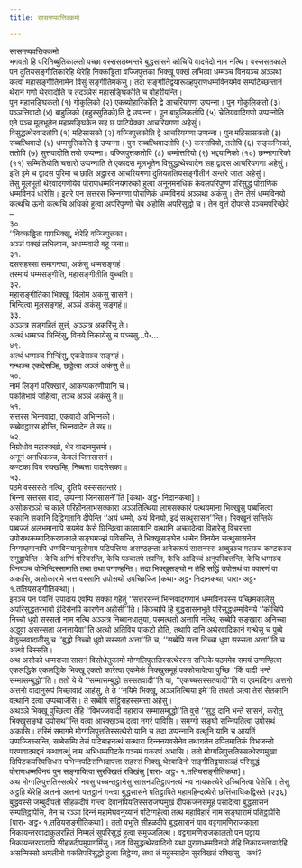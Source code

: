 ```yaml
---
title: सासनप्पवत्तिक्‍कमो

---
```

सासनप्पवत्तिक्‍कमो  
भगवतो हि परिनिब्बुतिकालतो पच्छा वस्ससतब्भन्तरे बुद्धसासने कोचिपि वादभेदो नाम नत्थि। वस्ससतकाले पन दुतियसङ्गीतिकारेहि थेरेहि निक्‍कड्ढिता वज्‍जिपुत्तका भिक्खू पक्खं लभित्वा धम्मञ्‍च विनयञ्‍च अञ्‍ञथा कत्वा महासङ्गीतिनामेन विसुं सङ्गीतिमकंसु। तदा सङ्गीतिद्वयारूळ्हपुराणधम्मविनयमेव सम्पटिच्छन्तानं थेरानं गणो थेरवादोति च तदञ्‍ञेसं महासङ्घिकोति च वोहरीयन्ति।  
पुन महासङ्घिकतो (१) गोकुलिको (२) एकब्योहारिकोति द्वे आचरियगणा उप्पन्‍ना। पुन गोकुलिकतो (३) पञ्‍ञत्तिवादो (४) बाहुलिको (बहुस्सुतिको)ति द्वे उप्पन्‍ना। पुन बाहुलिकतोपि (५) चेतियवादिगणो उप्पन्‍नोति एते पञ्‍च मूलभूतेन महासङ्घिकेन सह छ पाटियेक्‍का आचरियगणा अहेसुं।  
विसुद्धत्थेरवादतोपि (१) महिसासको (२) वज्‍जिपुत्तकोति द्वे आचरियगणा उप्पन्‍ना। पुन महिसासकतो (३) सब्बत्थिवादो (४) धम्मगुत्तिकोति द्वे उप्पन्‍ना। पुन सब्बत्थिवादतोपि (५) कस्सपियो, ततोपि (६) सङ्कन्तिको, ततोपि (७) सुत्तवादीति तयो उप्पन्‍ना। वज्‍जिपुत्तकतोपि (८) धम्मोत्तरियो (९) भद्दयानिको (१०) छन्‍नागारिको (११) सम्मितियोति चत्तारो उप्पन्‍नाति ते एकादस मूलभूतेन विसुद्धत्थेरवादेन सह द्वादस आचरियगणा अहेसुं। इति इमे च द्वादस पुरिमा च छाति अट्ठारस आचरियगणा दुतियततियसङ्गीतीनं अन्तरे जाता अहेसुं।  
तेसु मूलभूतो थेरवादगणोयेव पोराणधम्मविनयगरुको हुत्वा अनूनमनधिकं केवलपरिपुण्णं परिसुद्धं पोराणिकं धम्मविनयं धारेसि। इतरे पन सत्तरस भिन्‍नगणा पोराणिकं धम्मविनयं अञ्‍ञथा अकंसु। तेन तेसं धम्मविनयो कत्थचि ऊनो कत्थचि अधिको हुत्वा अपरिपुण्णो चेव अहोसि अपरिसुद्धो च। तेन वुत्तं दीपवंसे पञ्‍चमपरिच्छेदे –  
३०.  
‘‘निक्‍कड्ढिता पापभिक्खू, थेरेहि वज्‍जिपुत्तका।  
अञ्‍ञं पक्खं लभित्वान, अधम्मवादी बहू जना॥  
३१.  
दससहस्सा समागन्त्वा, अकंसु धम्मसङ्गहं।  
तस्मायं धम्मसङ्गीति, महासङ्गीतीति वुच्‍चति॥  
३२.  
महासङ्गीतिका भिक्खू, विलोमं अकंसु सासने।  
भिन्दित्वा मूलसङ्गहं, अञ्‍ञं अकंसु सङ्गहं॥  
३३.  
अञ्‍ञत्र सङ्गहितं सुत्तं, अञ्‍ञत्र अकरिंसु ते।  
अत्थं धम्मञ्‍च भिन्दिंसु, विनये निकायेसु च पञ्‍चसु…पे॰…  
४९.  
अत्थं धम्मञ्‍च भिन्दिंसु, एकदेसञ्‍च सङ्गहं।  
गन्थञ्‍च एकदेसञ्हि, छड्डेत्वा अञ्‍ञं अकंसु ते॥  
५०.  
नामं लिङ्गं परिक्खारं, आकप्पकरणीयानि च।  
पकतिभावं जहित्वा, तञ्‍च अञ्‍ञं अकंसु ते॥  
५१.  
सत्तरस भिन्‍नवादा, एकवादो अभिन्‍नको।  
सब्बेवट्ठारस होन्ति, भिन्‍नवादेन ते सह॥  
५२.  
निग्रोधोव महारुक्खो, थेर वादानमुत्तमो।  
अनूनं अनधिकञ्‍च, केवलं जिनसासनं।  
कण्टका विय रुक्खम्हि, निब्बत्ता वादसेसका॥  
५३.  
पठमे वस्ससते नत्थि, दुतिये वस्ससतन्तरे।  
भिन्‍ना सत्तरस वादा, उप्पन्‍ना जिनसासने’’ति [कथा॰ अट्ठ॰ निदानकथा]॥  
असोकरञ्‍ञो च काले परिहीनलाभसक्‍कारा अञ्‍ञतित्थिया लाभसक्‍कारं पत्थयमाना भिक्खूसु पब्बजित्वा सकानि सकानि दिट्ठिगतानि दीपेन्ति ‘‘अयं धम्मो, अयं विनयो, इदं सत्थुसासन’’न्ति। भिक्खूनं सन्तिके पब्बज्‍जं अलभमानापि सयमेव केसे छिन्दित्वा कासायानि वत्थानि अच्छादेत्वा विहारेसु विचरन्ता उपोसथकम्मादिकरणकाले सङ्घमज्झं पविसन्ति, ते भिक्खुसङ्घेन धम्मेन विनयेन सत्थुसासनेन निग्गय्हमानापि धम्मविनयानुलोमाय पटिपत्तिया असण्ठहन्ता अनेकरूपं सासनस्स अब्बुदञ्‍च मलञ्‍च कण्टकञ्‍च समुट्ठापेन्ति। केचि अग्गिं परिचरन्ति, केचि पञ्‍चातपे तपन्ति, केचि आदिच्‍चं अनुपरिवत्तन्ति, केचि धम्मञ्‍च विनयञ्‍च वोभिन्दिस्सामाति तथा तथा पग्गण्हन्ति। तदा भिक्खुसङ्घो न तेहि सद्धिं उपोसथं वा पवारणं वा अकासि, असोकारामे सत्त वस्सानि उपोसथो उपच्छिज्‍जि [कथा॰ अट्ठ॰ निदानकथा; पारा॰ अट्ठ॰ १.ततियसङ्गीतिकथा]।  
इमञ्‍च पन पवत्तिं उपादाय एवम्पि सक्‍का गहेतुं ‘‘सत्तरसन्‍नं भिन्‍नवादगणानं धम्मविनयस्स पच्छिमकालेसु अपरिसुद्धतरभावो ईदिसेनपि कारणेन अहोसी’’ति। किञ्‍चापि हि बुद्धसासनभूते परिसुद्धधम्मविनये ‘‘कोचिपि निच्‍चो धुवो सस्सतो नाम नत्थि अञ्‍ञत्र निब्बानधातुया, परमत्थतो अत्तापि नत्थि, सब्बेपि सङ्खारा अनिच्‍चा अद्धुवा असस्सता अनत्तायेवा’’ति अत्थो अतिविय पाकटो होति, तथापि दानि अथेरवादिकानं गन्थेसु च पुब्बे वेतुल्‍लवादादीसु च ‘‘बुद्धो निच्‍चो धुवो सस्सतो अत्ता’’ति च, ‘‘सब्बेपि सत्ता निच्‍चा धुवा सस्सता अत्ता’’ति च अत्थो दिस्सति।  
अथ असोको धम्मराजा सासनं विसोधेतुकामो मोग्गलिपुत्ततिस्सत्थेरस्स सन्तिके पठममेव समयं उग्गण्हित्वा एकलद्धिके एकलद्धिके भिक्खू एकतो कारेत्वा एकमेकं भिक्खुसमूहं पक्‍कोसापेत्वा पुच्छि ‘‘किं वादी भन्ते सम्मासम्बुद्धो’’ति। ततो ये ये ‘‘सम्मासम्बुद्धो सस्सतवादी’’ति वा, ‘‘एकच्‍चसस्सतवादी’’ति वा एवमादिना अत्तनो अत्तनो वादानुरूपं मिच्छावादं आहंसु, ते ते ‘‘नयिमे भिक्खू, अञ्‍ञतित्थिया इमे’’ति तथतो ञत्वा तेसं सेतकानि वत्थानि दत्वा उप्पब्बाजेसि। ते सब्बेपि सट्ठिसहस्समत्ता अहेसुं।  
अथञ्‍ञे भिक्खू पुच्छित्वा तेहि ‘‘विभज्‍जवादी महाराज सम्मासम्बुद्धो’’ति वुत्ते ‘‘सुद्धं दानि भन्ते सासनं, करोतु भिक्खुसङ्घो उपोसथ’’न्ति वत्वा आरक्खञ्‍च दत्वा नगरं पाविसि। समग्गो सङ्घो सन्‍निपतित्वा उपोसथं अकासि। तस्मिं समागमे मोग्गलिपुत्ततिस्सत्थेरो यानि च तदा उप्पन्‍नानि वत्थूनि यानि च आयतिं उप्पज्‍जिस्सन्ति, सब्बेसम्पि तेसं पटिबाहनत्थं सत्थारा दिन्‍ननयवसेनेव तथागतेन ठपितमातिकं विभजन्तो परप्पवादमद्दनं कथावत्थुं नाम अभिधम्मपिटके पञ्‍चमं पकरणं अभासि। ततो मोग्गलिपुत्ततिस्सत्थेरप्पमुखा तिपिटकपरियत्तिधरा पभिन्‍नपटिसम्भिदापत्ता सहस्सं भिक्खू थेरवादिनो सङ्गीतिद्वयारूळ्हं परिसुद्धं पोराणधम्मविनयं पुन सङ्गायित्वा सुरक्खितं रक्खिंसु [पारा॰ अट्ठ॰ १.ततियसङ्गीतिकथा]।  
अथ मोग्गलिपुत्ततिस्सत्थेरो नवसु पच्‍चन्तट्ठानेसु सासनपतिट्ठापनत्थं नव नायकत्थेरे उच्‍चिनित्वा पेसेसि। तेसु अट्ठहि थेरेहि अत्तनो अत्तनो पत्तट्ठानं गन्त्वा बुद्धसासने पतिट्ठापिते महामहिन्दत्थेरो छत्तिंसाधिकद्विसते (२३६) बुद्धवस्से जम्बुदीपतो सीहळदीपं गन्त्वा देवानंपियतिस्सराजप्पमुखं दीपकजनसमूहं पसादेत्वा बुद्धसासनं सम्पतिट्ठापेसि, तेन च रञ्‍ञा दिन्‍नं महामेघवनुय्यानं पटिग्गहेत्वा तत्थ महाविहारं नाम सङ्घारामं पतिट्ठापेसि [पारा॰ अट्ठ॰ १.ततियसङ्गीतिकथा]। ततो पभुति सीहळदीपे बुद्धसासनं याव वट्टगामणिराजकाला निकायन्तरवादाकुलरहितं निम्मलं सुपरिसुद्धं हुत्वा समुज्‍जलित्थ। वट्टगामणिराजकालतो पन पट्ठाय निकायन्तरवादापि सीहळदीपमुपागमिंसु। तदा विसुद्धत्थेरवादिनो यथा पुराणधम्मविनयो तेहि निकायन्तरवादेहि असम्मिस्सो अमलीनो पकतिपरिसुद्धो हुत्वा तिट्ठेय्य, तथा तं महुस्साहेन सुरक्खितं रक्खिंसु। कथं?  